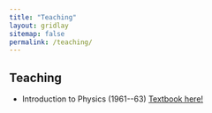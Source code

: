 ```yaml
---
title: "Teaching"
layout: gridlay
sitemap: false
permalink: /teaching/
---
```


## Teaching

* Introduction to Physics (1961--63) [Textbook here!](https://www.feynmanlectures.caltech.edu/)


